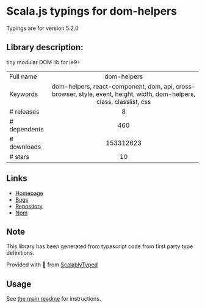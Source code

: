 
# Scala.js typings for dom-helpers

Typings are for version 5.2.0

## Library description:
tiny modular DOM lib for ie9+

|                    |                 |
| ------------------ | :-------------: |
| Full name          | dom-helpers |
| Keywords           | dom-helpers, react-component, dom, api, cross-browser, style, event, height, width, dom-helpers, class, classlist, css |
| # releases         | 8 |
| # dependents       | 460 |
| # downloads        | 153312623 |
| # stars            | 10 |

## Links
- [Homepage](https://github.com/jquense/dom-helpers#readme)
- [Bugs](https://github.com/jquense/dom-helpers/issues)
- [Repository](https://github.com/jquense/dom-helpers)
- [Npm](https://www.npmjs.com/package/dom-helpers)
    


## Note
This library has been generated from typescript code from first party type definitions.

Provided with :purple_heart: from [ScalablyTyped](https://github.com/oyvindberg/ScalablyTyped)

## Usage
See [the main readme](../../readme.md) for instructions.


